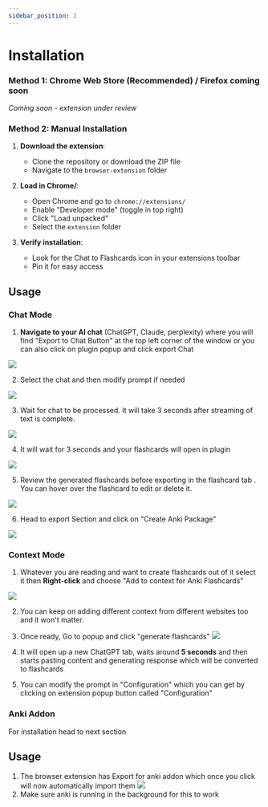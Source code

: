 ```yaml
---
sidebar_position: 2
---
```


# Installation

### Method 1: Chrome Web Store (Recommended) / Firefox coming soon
*Coming soon - extension under review*

### Method 2: Manual Installation

1. **Download the extension**:
   - Clone the repository or download the ZIP file
   - Navigate to the `browser-extension` folder

2. **Load in Chrome/**:
   - Open Chrome and go to `chrome://extensions/`
   - Enable "Developer mode" (toggle in top right)
   - Click "Load unpacked"
   - Select the `extension` folder

3. **Verify installation**:
   - Look for the Chat to Flashcards icon in your extensions toolbar
   - Pin it for easy access


## Usage

### Chat Mode 

1. **Navigate to your AI chat** (ChatGPT, Claude, perplexity) where you will find "Export to Chat Button" at the top left corner of the window or you can also click on plugin popup and click export Chat

![](/assets/on-popup.png)

2. Select the chat and then modify prompt if needed

![](/assets/select%20chat.png)


3. Wait for chat to be processed. It will take 3 seconds after streaming of text is complete.  

![](/assets/process-chat.png)

4. It will wait for 3 seconds and your flashcards will open in plugin

![](/assets/plugin-open.png)

5. Review the generated flashcards before exporting in the flashcard tab . You can hover over the flashcard to edit or delete it. 

![](/assets/review-flashcard.png)

6. Head to export Section and click on "Create Anki Package"  

![](/assets/ank-package.png)

### Context Mode

1. Whatever you are reading and want to create flashcards out of it select it then **Right-click** and choose "Add to context for Anki Flashcards"

![](/assets/add-to-context.png)

2. You can keep on adding different context from different websites too and it won't matter.

3. Once ready, Go to popup and click "generate flashcards"
![](/assets/generate-flashcards.png)

4. It will open up a new ChatGPT tab, waits around **5 seconds** and then starts pasting content and generating response which will be converted to flashcards


5. You can modify the prompt in "Configuration" which you can get by clicking on extension popup button called "Configuration"


### Anki Addon 

For installation head to next section

## Usage

1. The browser extension has Export for anki addon which once you click will now automatically import them
![](/assets/export-for-anki-addon.png)
2. Make sure anki is running in the background for this to work
